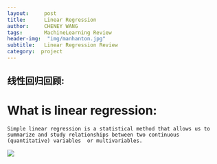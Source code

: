 ```yaml
---
layout:     post
title:      Linear Regression
author:     CHENEY WANG
tags: 		MachineLearning Review
header-img:  "img/manhanton.jpg"
subtitle:  	Linear Regression Review
category:  project
---
```

<!-- Start Writing Below in Markdown -->

## 线性回归回顾:
# What is linear regression:
    Simple linear regression is a statistical method that allows us to summarize and study relationships between two continuous (quantitative) variables  or multivariables.
![](./_image/2017-04-04/Linear_regression.png)











